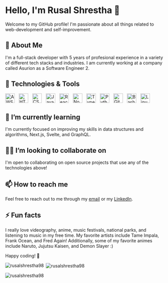 # Hello, I'm Rusal Shrestha 👋

Welcome to my GitHub profile! I'm passionate about all things related to web-development and self-improvement.

## 🚀 About Me

I'm a full-stack developer with 5 years of profesional experience in a variety of different tech stacks and industries. I am currently working at a company called Asurion as a Software Engineer 2.

## 🔧 Technologies & Tools

<img align="left" alt="AWS" width="30px" style="padding-right:10px;" src="https://cdn.jsdelivr.net/gh/devicons/devicon/icons/amazonwebservices/amazonwebservices-original.svg" />
<img align="left" alt="HTML" width="30px" style="padding-right:10px;" src="https://cdn.jsdelivr.net/gh/devicons/devicon/icons/html5/html5-plain.svg" />
<img align="left" alt="CSS" width="30px" style="padding-right:10px;" src="https://cdn.jsdelivr.net/gh/devicons/devicon/icons/css3/css3-plain.svg" />
<img align="left" alt="JavaScript" width="30px" style="padding-right:10px;" src="https://cdn.jsdelivr.net/gh/devicons/devicon/icons/javascript/javascript-plain.svg" />
<img align="left" alt="React" width="30px" style="padding-right:10px;" src="https://cdn.jsdelivr.net/gh/devicons/devicon/icons/react/react-original.svg" />
<img align="left" alt="NodeJS" width="30px" style="padding-right:10px;" src="https://cdn.jsdelivr.net/gh/devicons/devicon/icons/nodejs/nodejs-original.svg" />
<img align="left" alt="TypeScript" width="30px" style="padding-right:10px;" src="https://cdn.jsdelivr.net/gh/devicons/devicon/icons/typescript/typescript-plain.svg" />
<img align="left" alt="Python" width="30px" style="padding-right:10px;" src="https://cdn.jsdelivr.net/gh/devicons/devicon/icons/python/python-plain.svg" />
<img align="left" alt="Git" width="30px" style="padding-right:10px;" src="https://cdn.jsdelivr.net/gh/devicons/devicon/icons/git/git-original.svg" />
<img align="left" alt="Bash" width="30px" style="padding-right:10px;" src="https://cdn.jsdelivr.net/gh/devicons/devicon/icons/bash/bash-original.svg" />
<img align="left" alt="Linux" width="30px" style="padding-right:10px;" src="https://cdn.jsdelivr.net/gh/devicons/devicon/icons/linux/linux-original.svg" />
<br>
<br>

## 🌱 I’m currently learning

I'm currently focused on improving my skills in data structures and algorithms, Next.js, Svelte, and GraphQL.

## 👯‍♂️ I’m looking to collaborate on

I'm open to collaborating on open source projects that use any of the technologies above!

## 📫 How to reach me

Feel free to reach out to me through my [email](mailto:rusalo101@gmail.com) or my [LinkedIn](https://www.linkedin.com/in/rusalshrestha/).

## ⚡ Fun facts

I really love videography, anime, music festivals, national parks, and listening to music in my free time. My favorite artists include Tame Impala, Frank Ocean, and Fred Again! Additionally, some of my favorite animes include Naruto, Jujutsu Kaisen, and Demon Slayer :)

Happy coding! 🚀

<p><img align="left" src="https://github-readme-stats.vercel.app/api/top-langs?username=rusalshrestha98&show_icons=true&locale=en&layout=compact&theme=vision-friendly-dark" alt="rusalshrestha98" /></p>

<p>&nbsp;<img align="center" src="https://github-readme-stats.vercel.app/api?username=rusalshrestha98&show_icons=true&locale=en&theme=vision-friendly-dark" alt="rusalshrestha98" /></p>

<p><img align="center" src="https://github-readme-streak-stats.herokuapp.com/?user=rusalshrestha98&theme=vision-friendly-dark" alt="rusalshrestha98" /></p>
